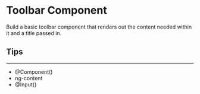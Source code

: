 # Toolbar Component

Build a basic toolbar component that renders out the content needed within it and a title passed in.

## Tips

---

- @Component()
- ng-content
- @Input()
